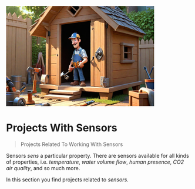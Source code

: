 <img src="/assets/images/projects2.png" width="80%" height="80%" />
 
# Projects With Sensors

> Projects Related To Working With Sensors


Sensors *sens* a particular property. There are sensors available for all kinds of properties, i.e. *temperature*, *water volume flow*, *human presence*, *CO2 air quality*, and so much more.

In this section you find projects related to *sensors*.


